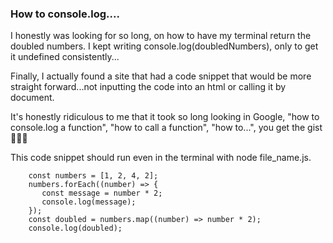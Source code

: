 ### How to console.log....

I honestly was looking for so long, on how to have my terminal return the doubled numbers. I kept writing console.log(doubledNumbers), only to get it undefined consistently...

Finally, I actually found a site that had a code snippet that would be more straight forward...not inputting the code into an html or calling it by document.

It's honestly ridiculous to me that it took so long looking in Google, "how to console.log a function", "how to call a function", "how to...", you get the gist 🤦🏻‍♂️

This code snippet should run even in the terminal with node file_name.js.

        const numbers = [1, 2, 4, 2];
        numbers.forEach((number) => {
           const message = number * 2;
           console.log(message);
        });
        const doubled = numbers.map((number) => number * 2);
        console.log(doubled);
